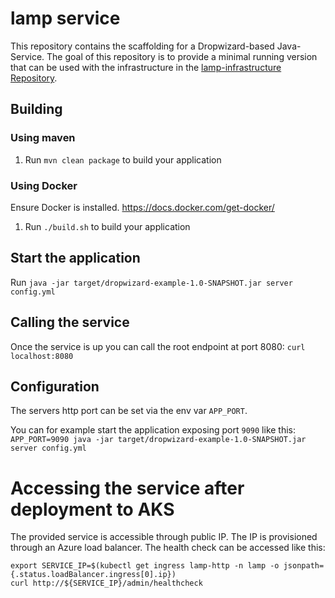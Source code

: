 # lamp service

This repository contains the scaffolding for a Dropwizard-based Java-Service.
The goal of this repository is to provide a minimal running version that can be
used with the infrastructure in the
[lamp-infrastructure Repository](https://github.com/therealjsie/lamp-infrastructure).

## Building

### Using maven

1. Run `mvn clean package` to build your application

### Using Docker

Ensure Docker is installed. https://docs.docker.com/get-docker/

1. Run `./build.sh` to build your application

## Start the application

Run `java -jar target/dropwizard-example-1.0-SNAPSHOT.jar server config.yml`

## Calling the service

Once the service is up you can call the root endpoint at port 8080:
`curl localhost:8080`

## Configuration

The servers http port can be set via the env var `APP_PORT`.

You can for example start the application exposing port `9090` like this:
`APP_PORT=9090 java -jar target/dropwizard-example-1.0-SNAPSHOT.jar server config.yml`

# Accessing the service after deployment to AKS

The provided service is accessible through public IP. The IP is provisioned
through an Azure load balancer. The health check can be accessed like this:

```
export SERVICE_IP=$(kubectl get ingress lamp-http -n lamp -o jsonpath={.status.loadBalancer.ingress[0].ip})
curl http://${SERVICE_IP}/admin/healthcheck
```
